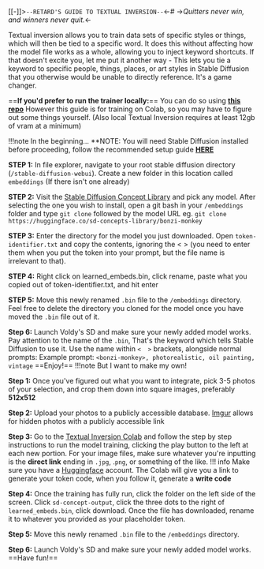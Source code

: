 [[-]]>`--RETARD'S GUIDE TO TEXTUAL INVERSION--`<-#
->*Quitters never win, and winners never quit.*<-

Textual inversion allows you to train data sets of specific styles or things, which will then be tied to a specific word. It does this without affecting how the model file works as a whole, allowing you to inject keyword shortcuts. If that doesn't excite you, let me put it another way - 
This lets you tie a keyword to specific people, things, places, or art styles in Stable Diffusion that you otherwise would be unable to directly reference. It's a game changer.

==**If you'd prefer to run the trainer locally:**==
You can do so using [**this repo**](https://github.com/huggingface/diffusers/tree/main/examples/textual_inversion)
However this guide is for training on Colab, so you may have to figure out some things yourself.
(Also local Textual Inversion requires at least 12gb of vram at a minimum)

!!!note In the beginning...
**NOTE: You will need Stable Diffusion installed before proceeding, follow the recommended setup guide [**HERE**](https://rentry.org/voldy)

**STEP 1:**  In file explorer, navigate to your root stable diffusion directory (`/stable-diffusion-webui`). 
Create a new folder in this location called `embeddings` (If there isn't one already)

**STEP 2:** Visit the [Stable Diffusion Concept Library](https://huggingface.co/sd-concepts-library) and pick any model.
After selecting the one you wish to install, open a git bash in your `/embeddings` folder and type `git clone` followed by the model URL
eg. `git clone https://huggingface.co/sd-concepts-library/bonzi-monkey`

**STEP 3:** Enter the directory for the model you just downloaded. 
Open `token-identifier.txt` and copy the contents, ignoring the < > (you need to enter them when you put the token into your prompt, but the file name is irrelevant to that).

**STEP 4:** Right click on learned_embeds.bin, click rename, paste what you copied out of token-identifier.txt, and hit enter

**STEP 5:** Move this newly renamed `.bin` file to the `/embeddings` directory. Feel free to delete the directory you cloned for the model once you have moved the `.bin` file out of it.

**Step 6:** Launch Voldy's SD and make sure your newly added model works.
 Pay attention to the name of the `.bin`, That's the keyword which tells Stable Diffusion to use it. 
Use the name within `<  >` brackets, alongside normal prompts:
Example prompt: `<bonzi-monkey>, photorealistic, oil painting, vintage`
==Enjoy!==
!!!note But I want to make my own!

**Step 1:** Once you've figured out what you want to integrate, pick 3-5 photos of your selection, and crop them down into square images, preferably **512x512**

**Step 2:** Upload your photos to a publicly accessible database. 
[Imgur](https://imgur.com) allows for hidden photos with a publicly accessible link

**Step 3:** Go to the [Textual Inversion Colab](https://colab.research.google.com/github/huggingface/notebooks/blob/main/diffusers/sd_textual_inversion_training.ipynb#scrollTo=Yl3r7A_3ASxm) and follow the step by step instructions to run the model training, clicking the play button to the left at each new portion.
For your image files, make sure whatever you're inputting is the **direct link** ending in `.jpg`, .`png`, or something of the like. 
!!! info Make sure you have a [Huggingface](https://huggingface.co/join) account. The Colab will give you a link to generate your token code, when you follow it, generate a **write code**

**Step 4:** Once the training has fully run, click the folder on the left side of the screen. 
Click `sd-concept-output`, click the three dots to the right of `learned_embeds.bin`, click download. 
Once the file has downloaded, rename it to whatever you provided as your placeholder token.

**Step 5:** Move this newly renamed `.bin` file to the `/embeddings` directory.

**Step 6:** Launch Voldy's SD and make sure your newly added model works.
==Have fun!==
